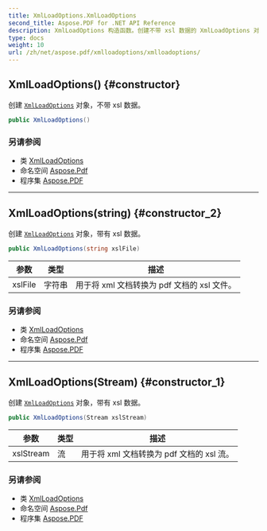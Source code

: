 ```yaml
---
title: XmlLoadOptions.XmlLoadOptions
second_title: Aspose.PDF for .NET API Reference
description: XmlLoadOptions 构造函数。创建不带 xsl 数据的 XmlLoadOptions 对象
type: docs
weight: 10
url: /zh/net/aspose.pdf/xmlloadoptions/xmlloadoptions/
---
```

## XmlLoadOptions() {#constructor}

创建 [`XmlLoadOptions`](../) 对象，不带 xsl 数据。

```csharp
public XmlLoadOptions()
```

### 另请参阅

* 类 [XmlLoadOptions](../)
* 命名空间 [Aspose.Pdf](../../../aspose.pdf/)
* 程序集 [Aspose.PDF](../../../)

---

## XmlLoadOptions(string) {#constructor_2}

创建 [`XmlLoadOptions`](../) 对象，带有 xsl 数据。

```csharp
public XmlLoadOptions(string xslFile)
```

| 参数 | 类型 | 描述 |
| --- | --- | --- |
| xslFile | 字符串 | 用于将 xml 文档转换为 pdf 文档的 xsl 文件。 |

### 另请参阅

* 类 [XmlLoadOptions](../)
* 命名空间 [Aspose.Pdf](../../../aspose.pdf/)
* 程序集 [Aspose.PDF](../../../)

---

## XmlLoadOptions(Stream) {#constructor_1}

创建 [`XmlLoadOptions`](../) 对象，带有 xsl 数据。

```csharp
public XmlLoadOptions(Stream xslStream)
```

| 参数 | 类型 | 描述 |
| --- | --- | --- |
| xslStream | 流 | 用于将 xml 文档转换为 pdf 文档的 xsl 流。 |

### 另请参阅

* 类 [XmlLoadOptions](../)
* 命名空间 [Aspose.Pdf](../../../aspose.pdf/)
* 程序集 [Aspose.PDF](../../../)